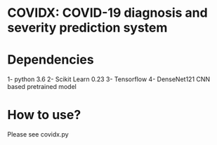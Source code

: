 # COVIDX: COVID-19 diagnosis and severity prediction system

# Dependencies 

1- python 3.6
2- Scikit Learn 0.23
3- Tensorflow 
4- DenseNet121 CNN based pretrained model

# How to use?
Please see covidx.py
